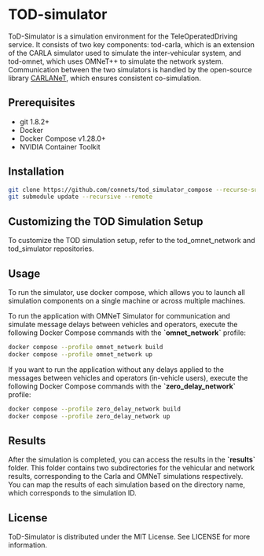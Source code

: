 # TOD-simulator
ToD-Simulator is a simulation environment for the TeleOperatedDriving service. It consists of two key components: tod-carla, which is an extension of the CARLA simulator used to simulate the inter-vehicular system, and tod-omnet, which uses OMNeT++ to simulate the network system. Communication between the two simulators is handled by the open-source library [CARLANeT](https://github.com/carlanet), which ensures consistent co-simulation.

## Prerequisites
- git 1.8.2+
- Docker
- Docker Compose v1.28.0+ 
- NVIDIA Container Toolkit
## Installation
```sh
git clone https://github.com/connets/tod_simulator_compose --recurse-submodules
git submodule update --recursive --remote
```

## Customizing the TOD Simulation Setup
To customize the TOD simulation setup, refer to the tod_omnet_network and tod_simulator repositories.


## Usage
To run the simulator, use docker compose, which allows you to launch all simulation components on a single machine or across multiple machines.

To run the application with OMNeT Simulator for communication and simulate message delays between vehicles and operators, execute the following Docker Compose commands with the **\`omnet_network\`** profile:

```sh
docker compose --profile omnet_network build
docker compose --profile omnet_network up
```
If you want to run the application without any delays applied to the messages between vehicles and operators (in-vehicle users), execute the following Docker Compose commands with the **\`zero_delay_network\`** profile:
```sh
docker compose --profile zero_delay_network build
docker compose --profile zero_delay_network up 
```

## Results
After the simulation is completed, you can access the results in the **\`results\`** folder. This folder contains two subdirectories for the vehicular and network results, corresponding to the Carla and OMNeT simulations respectively. You can map the results of each simulation based on the directory name, which corresponds to the simulation ID.

## License
ToD-Simulator is distributed under the MIT License. See LICENSE for more information.
